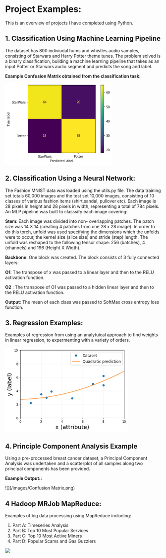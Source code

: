 # Project Examples:

This is an overview of projects I have completed using Python. 

## 1. Classification Using Machine Learning Pipeline

The dataset has 800 indiviudal hums and whistles audio samples, consisting of Starwars and Harry Potter theme tunes. The problem solved is a binary classification, building a machine learning pipeline that takes as an input Potter or Starwars audio segment and predicts the song and label.


  **Example Confusion Matrix obtained from the classification task:**

![](/images/Confusion%20Matrix.png)

## 2. Classification Using a Neural Network:

The Fashion MNIST data was loaded using the utils.py file. The data training set totals 60,000 images and the test set 10,000 images, consisting of 10 classes  of various fashion items (shirt,sandal, pullover etc). Each image is 28 pixels in height and 28 pixels in width, representing a total of 784 pixels. An MLP pipeline was built to classsify each image covering:

**Stem**: Each image was divided into non- overlapping patches. The patch size was 14 X 14 (creating 4 patches from one 28 x 28 image). In order to do this torch, unfold was used specifying the dimensions which the unfolds were to occur, the kernel size (slice size) and stride (step) length. The unfold was reshaped to the following tensor shape: 256 (batches), 4 (channels) and 196 (Height X Width).

**Backbone**: One block was created. The block consists of 3 fully connected layers:

 **O1**: The transpose of x was passed to a linear layer and then to the RELU activation function.
 
 **O2** : The transpose of O1 was passed to a hidden linear layer and then to the RELU activation function.

 **Output**: The mean of each class was passed to SoftMax cross entropy loss function. 


## 3. Regression Examples:

Examples of regression from using an analytuical approach to find weights in linear regression, to expermenting with a variety of orders.

![](/images/Regression%20Example.png)

## 4. Principle Component Analysis Example

Using a pre-processed breast cancer dataset, a Principal Component Analysis was undertaken and a  scatterplot of all samples along two principal components has been provided.


  **Example Output::**

![](/images/Confusion Matrix.png)

## 4 Hadoop MRJob MapReduce:

Examples of big data processing using MapReduce including:

   1. Part A: Timeseries Analysis 
   2. Part B: Top 10 Most Popular Services 
   3. Part C: Top 10 Most Active Miners 
   4. Part D:  Popular Scams and Gas Guzzlers
   
![](/https://github.com/DavidJCullen/Data-Science-Portfolio-/blob/gh-pages/images/Ether.png)










